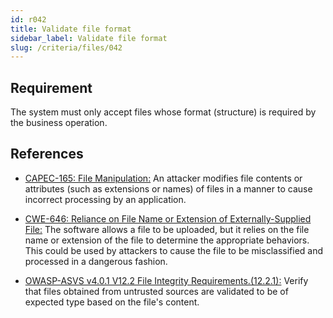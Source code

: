```yaml
---
id: r042
title: Validate file format
sidebar_label: Validate file format
slug: /criteria/files/042
---
```


## Requirement

The system must only accept files
whose format (structure) is required by the business operation.

## References

- [CAPEC-165: File Manipulation:](http://capec.mitre.org/data/definitions/165.html)
An attacker modifies file contents or attributes (such as extensions or names)
of files in a manner to cause incorrect processing by an application.

- [CWE-646: Reliance on File Name or Extension of Externally-Supplied File:](https://cwe.mitre.org/data/definitions/646.html)
The software allows a file to be uploaded,
but it relies on the file name or extension of the file to determine the
appropriate behaviors.
This could be used by attackers to cause the file to be misclassified and
processed in a dangerous fashion.

- [OWASP-ASVS v4.0.1 V12.2 File Integrity Requirements.(12.2.1):](https://owasp.org/www-project-application-security-verification-standard/)
Verify that files obtained from untrusted sources are validated to be of
expected type based on the file's content.
